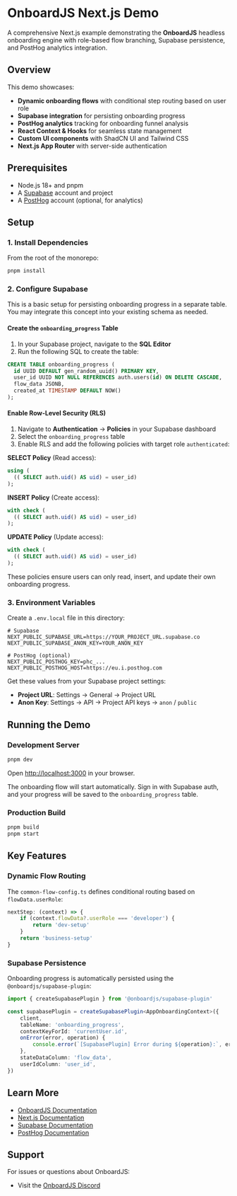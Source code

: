 # OnboardJS Next.js Demo

A comprehensive Next.js example demonstrating the **OnboardJS** headless onboarding engine with role-based flow branching, Supabase persistence, and PostHog analytics integration.

## Overview

This demo showcases:

- **Dynamic onboarding flows** with conditional step routing based on user role
- **Supabase integration** for persisting onboarding progress
- **PostHog analytics** tracking for onboarding funnel analysis
- **React Context & Hooks** for seamless state management
- **Custom UI components** with ShadCN UI and Tailwind CSS
- **Next.js App Router** with server-side authentication

## Prerequisites

- Node.js 18+ and pnpm
- A [Supabase](https://supabase.com) account and project
- A [PostHog](https://posthog.com) account (optional, for analytics)

## Setup

### 1. Install Dependencies

From the root of the monorepo:

```bash
pnpm install
```

### 2. Configure Supabase

This is a basic setup for persisting onboarding progress in a separate table. You may integrate this concept into your existing schema as needed.

#### Create the `onboarding_progress` Table

1. In your Supabase project, navigate to the **SQL Editor**
2. Run the following SQL to create the table:

```sql
CREATE TABLE onboarding_progress (
  id UUID DEFAULT gen_random_uuid() PRIMARY KEY,
  user_id UUID NOT NULL REFERENCES auth.users(id) ON DELETE CASCADE,
  flow_data JSONB,
  created_at TIMESTAMP DEFAULT NOW()
);
```

#### Enable Row-Level Security (RLS)

1. Navigate to **Authentication** → **Policies** in your Supabase dashboard
2. Select the `onboarding_progress` table
3. Enable RLS and add the following policies with target role `authenticated`:

**SELECT Policy** (Read access):

```sql
using (
  (( SELECT auth.uid() AS uid) = user_id)
);
```

**INSERT Policy** (Create access):

```sql
with check (
  (( SELECT auth.uid() AS uid) = user_id)
);
```

**UPDATE Policy** (Update access):

```sql
with check (
  (( SELECT auth.uid() AS uid) = user_id)
);
```

These policies ensure users can only read, insert, and update their own onboarding progress.

### 3. Environment Variables

Create a `.env.local` file in this directory:

```env
# Supabase
NEXT_PUBLIC_SUPABASE_URL=https://YOUR_PROJECT_URL.supabase.co
NEXT_PUBLIC_SUPABASE_ANON_KEY=YOUR_ANON_KEY

# PostHog (optional)
NEXT_PUBLIC_POSTHOG_KEY=phc_...
NEXT_PUBLIC_POSTHOG_HOST=https://eu.i.posthog.com
```

Get these values from your Supabase project settings:

- **Project URL**: Settings → General → Project URL
- **Anon Key**: Settings → API → Project API keys → `anon` / `public`

## Running the Demo

### Development Server

```bash
pnpm dev
```

Open [http://localhost:3000](http://localhost:3000) in your browser.

The onboarding flow will start automatically. Sign in with Supabase auth, and your progress will be saved to the `onboarding_progress` table.

### Production Build

```bash
pnpm build
pnpm start
```

## Key Features

### Dynamic Flow Routing

The `common-flow-config.ts` defines conditional routing based on `flowData.userRole`:

```typescript
nextStep: (context) => {
    if (context.flowData?.userRole === 'developer') {
        return 'dev-setup'
    }
    return 'business-setup'
}
```

### Supabase Persistence

Onboarding progress is automatically persisted using the `@onboardjs/supabase-plugin`:

```typescript
import { createSupabasePlugin } from '@onboardjs/supabase-plugin'

const supabasePlugin = createSupabasePlugin<AppOnboardingContext>({
    client,
    tableName: 'onboarding_progress',
    contextKeyForId: 'currentUser.id',
    onError(error, operation) {
        console.error(`[SupabasePlugin] Error during ${operation}:`, error.message)
    },
    stateDataColumn: 'flow_data',
    userIdColumn: 'user_id',
})
```

## Learn More

- [OnboardJS Documentation](https://docs.onboardjs.com)
- [Next.js Documentation](https://nextjs.org/docs)
- [Supabase Documentation](https://supabase.com/docs)
- [PostHog Documentation](https://posthog.com/docs)

## Support

For issues or questions about OnboardJS:

- Visit the [OnboardJS Discord](https://discord.onboardjs.com)
